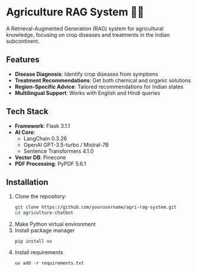 # Agriculture RAG System 🌱🤖

A Retrieval-Augmented Generation (RAG) system for agricultural knowledge, focusing on crop diseases and treatments in the Indian subcontinent.

## Features

- **Disease Diagnosis**: Identify crop diseases from symptoms
- **Treatment Recommendations**: Get both chemical and organic solutions
- **Region-Specific Advice**: Tailored recommendations for Indian states
- **Multilingual Support**: Works with English and Hindi queries

## Tech Stack

- **Framework**: Flask 3.1.1
- **AI Core**: 
  - LangChain 0.3.26
  - OpenAI GPT-3.5-turbo / Mistral-7B
  - Sentence Transformers 4.1.0
- **Vector DB**: Pinecone
- **PDF Processing**: PyPDF 5.6.1

## Installation

1. Clone the repository:
   ```bash
   git clone https://github.com/yourusername/agri-rag-system.git
   cd agriculture-chatbot

2. Make Python virtual environment
3. Install package manager
    ```
    pip install uv
    ```
4. Install requirements
    ```
    uv add -r requirements.txt
    ```